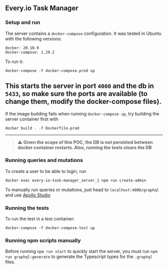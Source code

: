 ## Every.io Task Manager

### Setup and run

The server contains a `docker-compose` configuration. It was tested in Ubuntu with the following versions:
```
docker: 20.10.9
docker-compose: 1.29.2
```
To run it:
```shell
docker-compose -f docker-compose.prod up
```
This starts the server in port `4000` and the db in `5433`, so make sure the ports are available
(to change them, modify the docker-compose files).
---
If the image building fails when running `docker-compose up`, try building the server container first with
```shell
docker build . -f Dockerfile-prod
```
---

> :warning: **Given the scope of this POC, the DB is not persisted between docker container restarts. Also, running the tests clears the DB**

### Running queries and mutations

To create a user to be able to login, run
```shell
docker exec every-io-task-manager_server_1 npm run create-admin
```
To manually run queries or mutations, just head to `localhost:4000/graphql` and use [Apollo Studio](https://www.apollographql.com/docs/studio/)

### Running the tests

To run the test in a test container:
```shell
docker-compose -f docker-compose.test up
```

### Running npm scripts manually

Before running `npm run start` to quickly start the server, you must run `npm run graphql:generate` to generate the Typescript
types for the `.graphql` files.

